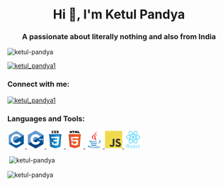 <h1 align="center">Hi 👋, I'm Ketul Pandya</h1>
<h3 align="center">A passionate about literally nothing and also from India</h3>

<p align="left"> <img src="https://komarev.com/ghpvc/?username=ketul-pandya&label=Profile%20views&color=0e75b6&style=flat" alt="ketul-pandya" /> </p>

<p align="left"> <a href="https://twitter.com/ketul_pandya1" target="blank"><img src="https://img.shields.io/twitter/follow/ketul_pandya1?logo=twitter&style=for-the-badge" alt="ketul_pandya1" /></a> </p>

<h3 align="left">Connect with me:</h3>
<p align="left">
<a href="https://twitter.com/ketul_pandya1" target="blank"><img align="center" src="https://raw.githubusercontent.com/rahuldkjain/github-profile-readme-generator/master/src/images/icons/Social/twitter.svg" alt="ketul_pandya1" height="30" width="40" /></a>
</p>

<h3 align="left">Languages and Tools:</h3>
<p align="left"> <a href="https://www.cprogramming.com/" target="_blank" rel="noreferrer"> <img src="https://raw.githubusercontent.com/devicons/devicon/master/icons/c/c-original.svg" alt="c" width="40" height="40"/> </a> <a href="https://www.w3schools.com/cpp/" target="_blank" rel="noreferrer"> <img src="https://raw.githubusercontent.com/devicons/devicon/master/icons/cplusplus/cplusplus-original.svg" alt="cplusplus" width="40" height="40"/> </a> <a href="https://www.w3schools.com/css/" target="_blank" rel="noreferrer"> <img src="https://raw.githubusercontent.com/devicons/devicon/master/icons/css3/css3-original-wordmark.svg" alt="css3" width="40" height="40"/> </a> <a href="https://www.w3.org/html/" target="_blank" rel="noreferrer"> <img src="https://raw.githubusercontent.com/devicons/devicon/master/icons/html5/html5-original-wordmark.svg" alt="html5" width="40" height="40"/> </a> <a href="https://www.java.com" target="_blank" rel="noreferrer"> <img src="https://raw.githubusercontent.com/devicons/devicon/master/icons/java/java-original.svg" alt="java" width="40" height="40"/> </a> <a href="https://developer.mozilla.org/en-US/docs/Web/JavaScript" target="_blank" rel="noreferrer"> <img src="https://raw.githubusercontent.com/devicons/devicon/master/icons/javascript/javascript-original.svg" alt="javascript" width="40" height="40"/> </a> <a href="https://reactjs.org/" target="_blank" rel="noreferrer"> <img src="https://raw.githubusercontent.com/devicons/devicon/master/icons/react/react-original-wordmark.svg" alt="react" width="40" height="40"/> </a> </p>

<p>&nbsp;<img align="center" src="https://github-readme-stats.vercel.app/api?username=ketul-pandya&show_icons=true&locale=en" alt="ketul-pandya" /></p>

<p><img align="center" src="https://github-readme-streak-stats.herokuapp.com/?user=ketul-pandya&" alt="ketul-pandya" /></p>
